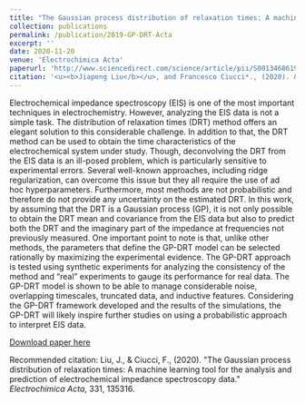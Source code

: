 ```yaml
---
title: "The Gaussian process distribution of relaxation times: A machine learning tool for the analysis and prediction of electrochemical impedance spectroscopy data"
collection: publications
permalink: /publication/2019-GP-DRT-Acta
excerpt: ''
date: 2020-11-20
venue: 'Electrochimica Acta'
paperurl: 'http://www.sciencedirect.com/science/article/pii/S0013468619321887'
citation: '<u><b>Jiapeng Liu</b></u>, and Francesco Ciucci*., (2020). &quot;The Gaussian process distribution of relaxation times: A machine learning tool for the analysis and prediction of electrochemical impedance spectroscopy data.&quot; <i>Electrochimica Acta</i>, 331, 135316.'
---
```

Electrochemical impedance spectroscopy (EIS) is one of the most important techniques in electrochemistry. However, analyzing the EIS data is not a simple task. The distribution of relaxation times (DRT) method offers an elegant solution to this considerable challenge. In addition to that, the DRT method can be used to obtain the time characteristics of the electrochemical system under study. Though, deconvolving the DRT from the EIS data is an ill-posed problem, which is particularly sensitive to experimental errors. Several well-known approaches, including ridge regularization, can overcome this issue but they all require the use of ad hoc hyperparameters. Furthermore, most methods are not probabilistic and therefore do not provide any uncertainty on the estimated DRT. In this work, by assuming that the DRT is a Gaussian process (GP), it is not only possible to obtain the DRT mean and covariance from the EIS data but also to predict both the DRT and the imaginary part of the impedance at frequencies not previously measured. One important point to note is that, unlike other methods, the parameters that define the GP-DRT model can be selected rationally by maximizing the experimental evidence. The GP-DRT approach is tested using synthetic experiments for analyzing the consistency of the method and “real” experiments to gauge its performance for real data. The GP-DRT model is shown to be able to manage considerable noise, overlapping timescales, truncated data, and inductive features. Considering the GP-DRT framework developed and the results of the simulations, the GP-DRT will likely inspire further studies on using a probabilistic approach to interpret EIS data.

[Download paper here](http://jiapeng-liu.github.io/files/JP-Liu_2019_GP-DRT_Elec-Acta.pdf)

Recommended citation: Liu, J., & Ciucci, F., (2020). "The Gaussian process distribution of relaxation times: A machine learning tool for the analysis and prediction of electrochemical impedance spectroscopy data." <i>Electrochimica Acta</i>, 331, 135316.
